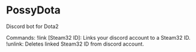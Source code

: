 # PossyDota
Discord bot for Dota2

Commands:
!link [Steam32 ID]:
Links your discord account to a Steam32 ID.
!unlink:
Deletes linked Steam32 ID from discord account.
